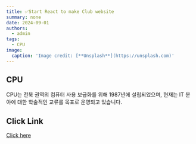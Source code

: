 ```yaml
---
title: ✅Start React to make Club website
summary: none
date: 2024-09-01
authors:
  - admin
tags:
  - CPU
image:
  caption: 'Image credit: [**Unsplash**](https://unsplash.com)'
---
```


## CPU
CPU는 전북 권역의 컴퓨터 사용 보급화를 위해 1987년에 설립되었으며,
현재는 IT 분야에 대한 학술적인 교류를 목표로 운영되고 있습니다.

## Click Link
[Click here](https://github.com/JBNU-CPU)
